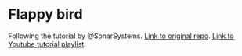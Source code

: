 #  Flappy bird

Following the tutorial by @SonarSystems. [Link to original repo](https://github.com/SonarSystems/Flappy-Bird-SFML-Clone). [Link to Youtube tutorial playlist](https://www.youtube.com/playlist?list=PLRtjMdoYXLf7DB3--POF9lYzaZu0poT5V).
